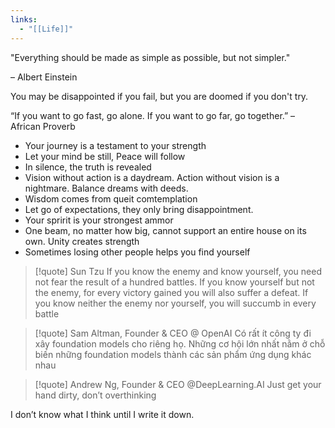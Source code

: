 ```yaml
---
links:
  - "[[Life]]"
---
```

"Everything should be made as simple as possible, but not simpler."

– Albert Einstein

You may be disappointed if you fail, but you are doomed if you don't try.

“If you want to go fast, go alone. If you want to go far, go together.” – African Proverb

- Your journey is a testament to your strength
- Let your mind be still, Peace will follow
- In silence, the truth is revealed
- Vision without action is a daydream. Action without vision is a nightmare. Balance dreams with deeds.
- Wisdom comes from queit comtemplation
- Let go of expectations, they only bring disappointment.
- Your spririt is your strongest ammor
- One beam, no matter how big, cannot support an entire house on its own. Unity creates strength
- Sometimes losing other people helps you find yourself

> [!quote] Sun Tzu
> If you know the enemy and know yourself, you need not fear the result of a hundred battles. If you know yourself but not the enemy, for every victory gained you will also suffer a defeat. If you know neither the enemy nor yourself, you will succumb in every battle

> [!quote] Sam Altman, Founder & CEO @ OpenAI
> Có rất ít công ty đi xây foundation models cho riêng họ. Những cơ hội lớn nhất nằm ở chỗ biến những foundation models thành các sản phẩm ứng dụng khác nhau



> [!quote] Andrew Ng, Founder & CEO @DeepLearning.AI
> Just get your hand dirty, don’t overthinking

I don’t know what I think until I write it down.